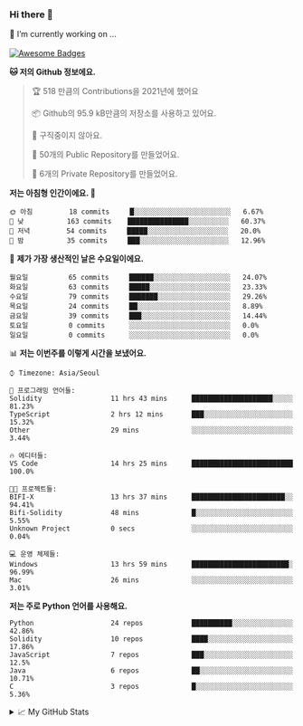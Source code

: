 ### Hi there 👋 
🔭 I’m currently working on ... </br></br>
[![Awesome Badges](https://img.shields.io/badge/Introduce-EN-green.svg)](https://github.com/tlatkdgus1/tlatkdgus1/blob/main/README.md.en)

<!--START_SECTION:waka-->
**🐱 저의 Github 정보에요.** 

> 🏆 518 만큼의 Contributions을 2021년에 했어요
 > 
> 📦 Github의 95.9 kB만큼의 저장소를 사용하고 있어요. 
 > 
> 🚫 구직중이지 않아요.
 > 
> 📜 50개의 Public Repository를 만들었어요. 
 > 
> 🔑 6개의 Private Repository를 만들었어요.  

**저는 아침형 인간이에요. 🐤** 

```text
🌞 아침         18 commits     █░░░░░░░░░░░░░░░░░░░░░░░░   6.67% 
🌆 낮　         163 commits    ███████████████░░░░░░░░░░   60.37% 
🌃 저녁         54 commits     █████░░░░░░░░░░░░░░░░░░░░   20.0% 
🌙 밤　         35 commits     ███░░░░░░░░░░░░░░░░░░░░░░   12.96%

```
📅 **제가 가장 생산적인 날은 수요일이에요.** 

```text
월요일          65 commits     ██████░░░░░░░░░░░░░░░░░░░   24.07% 
화요일          63 commits     █████░░░░░░░░░░░░░░░░░░░░   23.33% 
수요일          79 commits     ███████░░░░░░░░░░░░░░░░░░   29.26% 
목요일          24 commits     ██░░░░░░░░░░░░░░░░░░░░░░░   8.89% 
금요일          39 commits     ███░░░░░░░░░░░░░░░░░░░░░░   14.44% 
토요일          0 commits      ░░░░░░░░░░░░░░░░░░░░░░░░░   0.0% 
일요일          0 commits      ░░░░░░░░░░░░░░░░░░░░░░░░░   0.0%

```


📊 **저는 이번주를 이렇게 시간을 보냈어요.** 

```text
⌚︎ Timezone: Asia/Seoul

💬 프로그래밍 언어들: 
Solidity                 11 hrs 43 mins      ████████████████████░░░░░   81.23% 
TypeScript               2 hrs 12 mins       ███░░░░░░░░░░░░░░░░░░░░░░   15.32% 
Other                    29 mins             ░░░░░░░░░░░░░░░░░░░░░░░░░   3.44%

🔥 에디터들: 
VS Code                  14 hrs 25 mins      █████████████████████████   100.0%

🐱‍💻 프로젝트들: 
BIFI-X                   13 hrs 37 mins      ███████████████████████░░   94.41% 
Bifi-Solidity            48 mins             █░░░░░░░░░░░░░░░░░░░░░░░░   5.55% 
Unknown Project          0 secs              ░░░░░░░░░░░░░░░░░░░░░░░░░   0.04%

💻 운영 체제들: 
Windows                  13 hrs 59 mins      ████████████████████████░   96.99% 
Mac                      26 mins             ░░░░░░░░░░░░░░░░░░░░░░░░░   3.01%

```

**저는 주로 Python 언어를 사용해요.** 

```text
Python                   24 repos            ██████████░░░░░░░░░░░░░░░   42.86% 
Solidity                 10 repos            ████░░░░░░░░░░░░░░░░░░░░░   17.86% 
JavaScript               7 repos             ███░░░░░░░░░░░░░░░░░░░░░░   12.5% 
Java                     6 repos             ██░░░░░░░░░░░░░░░░░░░░░░░   10.71% 
C                        3 repos             █░░░░░░░░░░░░░░░░░░░░░░░░   5.36%

```



<!--END_SECTION:waka-->

<details>
<summary>📈 My GitHub Stats</summary>
<p align="center"> <img src="https://github-readme-stats.vercel.app/api?username=tlatkdgus1&show_icons=true" alt="tlatkdgus1" />
</details>
